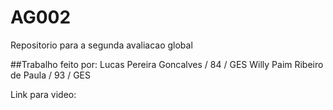 # AG002
Repositorio para a segunda avaliacao global

##Trabalho feito por:
    Lucas Pereira Goncalves / 84 / GES
    Willy Paim Ribeiro de Paula / 93 / GES

Link para video: 
